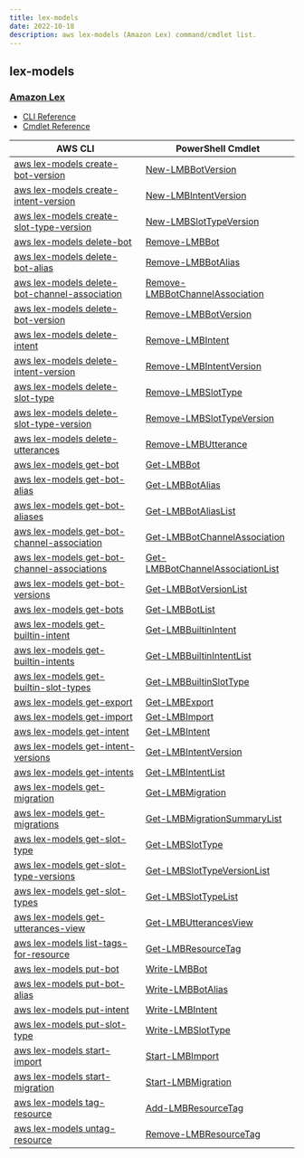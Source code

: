 ```yaml
---
title: lex-models
date: 2022-10-18
description: aws lex-models (Amazon Lex) command/cmdlet list.
---
```


## lex-models

### [Amazon Lex](https://aws.amazon.com/lex/)

* [CLI Reference](https://docs.aws.amazon.com/cli/latest/reference/lex-models/index.html)
* [Cmdlet Reference](https://docs.aws.amazon.com/powershell/latest/reference/items/Amazon_Lex_Model_Building_Service_cmdlets.html)

|AWS CLI|PowerShell Cmdlet|
|----|----|
|[aws lex-models create-bot-version](https://docs.aws.amazon.com/cli/latest/reference/lex-models/create-bot-version.html)|[New-LMBBotVersion](https://docs.aws.amazon.com/powershell/latest/reference/items/New-LMBBotVersion.html)|
|[aws lex-models create-intent-version](https://docs.aws.amazon.com/cli/latest/reference/lex-models/create-intent-version.html)|[New-LMBIntentVersion](https://docs.aws.amazon.com/powershell/latest/reference/items/New-LMBIntentVersion.html)|
|[aws lex-models create-slot-type-version](https://docs.aws.amazon.com/cli/latest/reference/lex-models/create-slot-type-version.html)|[New-LMBSlotTypeVersion](https://docs.aws.amazon.com/powershell/latest/reference/items/New-LMBSlotTypeVersion.html)|
|[aws lex-models delete-bot](https://docs.aws.amazon.com/cli/latest/reference/lex-models/delete-bot.html)|[Remove-LMBBot](https://docs.aws.amazon.com/powershell/latest/reference/items/Remove-LMBBot.html)|
|[aws lex-models delete-bot-alias](https://docs.aws.amazon.com/cli/latest/reference/lex-models/delete-bot-alias.html)|[Remove-LMBBotAlias](https://docs.aws.amazon.com/powershell/latest/reference/items/Remove-LMBBotAlias.html)|
|[aws lex-models delete-bot-channel-association](https://docs.aws.amazon.com/cli/latest/reference/lex-models/delete-bot-channel-association.html)|[Remove-LMBBotChannelAssociation](https://docs.aws.amazon.com/powershell/latest/reference/items/Remove-LMBBotChannelAssociation.html)|
|[aws lex-models delete-bot-version](https://docs.aws.amazon.com/cli/latest/reference/lex-models/delete-bot-version.html)|[Remove-LMBBotVersion](https://docs.aws.amazon.com/powershell/latest/reference/items/Remove-LMBBotVersion.html)|
|[aws lex-models delete-intent](https://docs.aws.amazon.com/cli/latest/reference/lex-models/delete-intent.html)|[Remove-LMBIntent](https://docs.aws.amazon.com/powershell/latest/reference/items/Remove-LMBIntent.html)|
|[aws lex-models delete-intent-version](https://docs.aws.amazon.com/cli/latest/reference/lex-models/delete-intent-version.html)|[Remove-LMBIntentVersion](https://docs.aws.amazon.com/powershell/latest/reference/items/Remove-LMBIntentVersion.html)|
|[aws lex-models delete-slot-type](https://docs.aws.amazon.com/cli/latest/reference/lex-models/delete-slot-type.html)|[Remove-LMBSlotType](https://docs.aws.amazon.com/powershell/latest/reference/items/Remove-LMBSlotType.html)|
|[aws lex-models delete-slot-type-version](https://docs.aws.amazon.com/cli/latest/reference/lex-models/delete-slot-type-version.html)|[Remove-LMBSlotTypeVersion](https://docs.aws.amazon.com/powershell/latest/reference/items/Remove-LMBSlotTypeVersion.html)|
|[aws lex-models delete-utterances](https://docs.aws.amazon.com/cli/latest/reference/lex-models/delete-utterances.html)|[Remove-LMBUtterance](https://docs.aws.amazon.com/powershell/latest/reference/items/Remove-LMBUtterance.html)|
|[aws lex-models get-bot](https://docs.aws.amazon.com/cli/latest/reference/lex-models/get-bot.html)|[Get-LMBBot](https://docs.aws.amazon.com/powershell/latest/reference/items/Get-LMBBot.html)|
|[aws lex-models get-bot-alias](https://docs.aws.amazon.com/cli/latest/reference/lex-models/get-bot-alias.html)|[Get-LMBBotAlias](https://docs.aws.amazon.com/powershell/latest/reference/items/Get-LMBBotAlias.html)|
|[aws lex-models get-bot-aliases](https://docs.aws.amazon.com/cli/latest/reference/lex-models/get-bot-aliases.html)|[Get-LMBBotAliasList](https://docs.aws.amazon.com/powershell/latest/reference/items/Get-LMBBotAliasList.html)|
|[aws lex-models get-bot-channel-association](https://docs.aws.amazon.com/cli/latest/reference/lex-models/get-bot-channel-association.html)|[Get-LMBBotChannelAssociation](https://docs.aws.amazon.com/powershell/latest/reference/items/Get-LMBBotChannelAssociation.html)|
|[aws lex-models get-bot-channel-associations](https://docs.aws.amazon.com/cli/latest/reference/lex-models/get-bot-channel-associations.html)|[Get-LMBBotChannelAssociationList](https://docs.aws.amazon.com/powershell/latest/reference/items/Get-LMBBotChannelAssociationList.html)|
|[aws lex-models get-bot-versions](https://docs.aws.amazon.com/cli/latest/reference/lex-models/get-bot-versions.html)|[Get-LMBBotVersionList](https://docs.aws.amazon.com/powershell/latest/reference/items/Get-LMBBotVersionList.html)|
|[aws lex-models get-bots](https://docs.aws.amazon.com/cli/latest/reference/lex-models/get-bots.html)|[Get-LMBBotList](https://docs.aws.amazon.com/powershell/latest/reference/items/Get-LMBBotList.html)|
|[aws lex-models get-builtin-intent](https://docs.aws.amazon.com/cli/latest/reference/lex-models/get-builtin-intent.html)|[Get-LMBBuiltinIntent](https://docs.aws.amazon.com/powershell/latest/reference/items/Get-LMBBuiltinIntent.html)|
|[aws lex-models get-builtin-intents](https://docs.aws.amazon.com/cli/latest/reference/lex-models/get-builtin-intents.html)|[Get-LMBBuiltinIntentList](https://docs.aws.amazon.com/powershell/latest/reference/items/Get-LMBBuiltinIntentList.html)|
|[aws lex-models get-builtin-slot-types](https://docs.aws.amazon.com/cli/latest/reference/lex-models/get-builtin-slot-types.html)|[Get-LMBBuiltinSlotType](https://docs.aws.amazon.com/powershell/latest/reference/items/Get-LMBBuiltinSlotType.html)|
|[aws lex-models get-export](https://docs.aws.amazon.com/cli/latest/reference/lex-models/get-export.html)|[Get-LMBExport](https://docs.aws.amazon.com/powershell/latest/reference/items/Get-LMBExport.html)|
|[aws lex-models get-import](https://docs.aws.amazon.com/cli/latest/reference/lex-models/get-import.html)|[Get-LMBImport](https://docs.aws.amazon.com/powershell/latest/reference/items/Get-LMBImport.html)|
|[aws lex-models get-intent](https://docs.aws.amazon.com/cli/latest/reference/lex-models/get-intent.html)|[Get-LMBIntent](https://docs.aws.amazon.com/powershell/latest/reference/items/Get-LMBIntent.html)|
|[aws lex-models get-intent-versions](https://docs.aws.amazon.com/cli/latest/reference/lex-models/get-intent-versions.html)|[Get-LMBIntentVersion](https://docs.aws.amazon.com/powershell/latest/reference/items/Get-LMBIntentVersion.html)|
|[aws lex-models get-intents](https://docs.aws.amazon.com/cli/latest/reference/lex-models/get-intents.html)|[Get-LMBIntentList](https://docs.aws.amazon.com/powershell/latest/reference/items/Get-LMBIntentList.html)|
|[aws lex-models get-migration](https://docs.aws.amazon.com/cli/latest/reference/lex-models/get-migration.html)|[Get-LMBMigration](https://docs.aws.amazon.com/powershell/latest/reference/items/Get-LMBMigration.html)|
|[aws lex-models get-migrations](https://docs.aws.amazon.com/cli/latest/reference/lex-models/get-migrations.html)|[Get-LMBMigrationSummaryList](https://docs.aws.amazon.com/powershell/latest/reference/items/Get-LMBMigrationSummaryList.html)|
|[aws lex-models get-slot-type](https://docs.aws.amazon.com/cli/latest/reference/lex-models/get-slot-type.html)|[Get-LMBSlotType](https://docs.aws.amazon.com/powershell/latest/reference/items/Get-LMBSlotType.html)|
|[aws lex-models get-slot-type-versions](https://docs.aws.amazon.com/cli/latest/reference/lex-models/get-slot-type-versions.html)|[Get-LMBSlotTypeVersionList](https://docs.aws.amazon.com/powershell/latest/reference/items/Get-LMBSlotTypeVersionList.html)|
|[aws lex-models get-slot-types](https://docs.aws.amazon.com/cli/latest/reference/lex-models/get-slot-types.html)|[Get-LMBSlotTypeList](https://docs.aws.amazon.com/powershell/latest/reference/items/Get-LMBSlotTypeList.html)|
|[aws lex-models get-utterances-view](https://docs.aws.amazon.com/cli/latest/reference/lex-models/get-utterances-view.html)|[Get-LMBUtterancesView](https://docs.aws.amazon.com/powershell/latest/reference/items/Get-LMBUtterancesView.html)|
|[aws lex-models list-tags-for-resource](https://docs.aws.amazon.com/cli/latest/reference/lex-models/list-tags-for-resource.html)|[Get-LMBResourceTag](https://docs.aws.amazon.com/powershell/latest/reference/items/Get-LMBResourceTag.html)|
|[aws lex-models put-bot](https://docs.aws.amazon.com/cli/latest/reference/lex-models/put-bot.html)|[Write-LMBBot](https://docs.aws.amazon.com/powershell/latest/reference/items/Write-LMBBot.html)|
|[aws lex-models put-bot-alias](https://docs.aws.amazon.com/cli/latest/reference/lex-models/put-bot-alias.html)|[Write-LMBBotAlias](https://docs.aws.amazon.com/powershell/latest/reference/items/Write-LMBBotAlias.html)|
|[aws lex-models put-intent](https://docs.aws.amazon.com/cli/latest/reference/lex-models/put-intent.html)|[Write-LMBIntent](https://docs.aws.amazon.com/powershell/latest/reference/items/Write-LMBIntent.html)|
|[aws lex-models put-slot-type](https://docs.aws.amazon.com/cli/latest/reference/lex-models/put-slot-type.html)|[Write-LMBSlotType](https://docs.aws.amazon.com/powershell/latest/reference/items/Write-LMBSlotType.html)|
|[aws lex-models start-import](https://docs.aws.amazon.com/cli/latest/reference/lex-models/start-import.html)|[Start-LMBImport](https://docs.aws.amazon.com/powershell/latest/reference/items/Start-LMBImport.html)|
|[aws lex-models start-migration](https://docs.aws.amazon.com/cli/latest/reference/lex-models/start-migration.html)|[Start-LMBMigration](https://docs.aws.amazon.com/powershell/latest/reference/items/Start-LMBMigration.html)|
|[aws lex-models tag-resource](https://docs.aws.amazon.com/cli/latest/reference/lex-models/tag-resource.html)|[Add-LMBResourceTag](https://docs.aws.amazon.com/powershell/latest/reference/items/Add-LMBResourceTag.html)|
|[aws lex-models untag-resource](https://docs.aws.amazon.com/cli/latest/reference/lex-models/untag-resource.html)|[Remove-LMBResourceTag](https://docs.aws.amazon.com/powershell/latest/reference/items/Remove-LMBResourceTag.html)|

